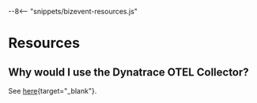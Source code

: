 --8<-- "snippets/bizevent-resources.js"

# Resources

## Why would I use the Dynatrace OTEL Collector?

See [here](https://docs.dynatrace.com/docs/extend-dynatrace/opentelemetry/collector#dt-collector-dist){target="_blank"}.